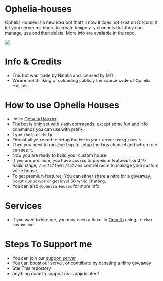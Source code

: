 # Ophelia-houses
Ophelia Houses is a new idea bot that till now it does not exist on Discord, it let your server members to create temporary channels that they can manage, use and then delete. More info are available in the repo.

![](https://i.imgur.com/NykaBjN.png)

# Info & Credits
- This bot was made by Natalia and licensed by MIT.
- We are not thinking of uploading publicly the source code of Ophelia Houses.


# How to use Ophelia Houses
- Invite [Ophelia Houses](https://discord.com/api/oauth2/authorize?client_id=968487683171180545&permissions=8&scope=bot%20applications.commands) 
- The bot is only set with slash commands, except some fun and info commands you can use with prefix.
- Type `/help` or `+help`
- First of all you need to setup the bot in your server using `/setup`
- Then you need to run `/setlogs` to setup the logs channel and which role can see it.
- Now you are ready to build your custom house!
- If you are premium, you have access to premium features like 24/7 Radio stage, `/set247` then `/247` and control room to manage your custom voice house.
- To get premium features, You can either share a nitro for a giveaway, boost our server or get level 50 while chatting.
- You can also `@Ophelia Houses` for more info


# Services
- if you want to hire me, you may open a ticket in [Ophelia](https://discord.gg/opheliaa) using `.ticket custom bot`.


# Steps To Support me
- You can join our [support server](https://discord.gg/opheliaa)
- You can boost our server, or contribute by donating a Nitro giveaway
- Star This repostory
- anything done to support us is appriciated! 
